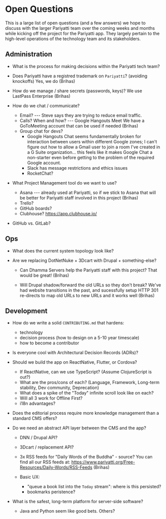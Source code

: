 # Open Questions

This is a large list of open questions (and a few answers) we hope to discuss with the larger Pariyatti team over the coming weeks and months while kicking off the project for the Pariyatti app. They largely pertain to the high-level operations of the technology team and its stakeholders.

## Administration

- What is the process for making decisions within the Pariyatti tech team?

- Does Pariyatti have a registred trademark on `Pariyatti`? (avoiding knockoffs) 
Yes, we do (Brihas)

- How do we manage / share secrets (passwords, keys)?
We use LastPass Enterprise (Brihas)

- How do we chat / communicate?
    - Email? --- Steve says they are trying to reduce email traffic.
    - Calls? When and how? --- Google Hangouts Meet
We have a GoToMeeting account that can be used if needed (Brihas)    
    - Group chat for devs?
        - Google Hangouts Chat seems fundamentally broken for interaction between users within different Google zones; I can't figure out how to allow a Gmail user to join a room I've created in a G Suite organization... this feels like it makes Google Chat a non-starter even before getting to the problem of the required Google account.
        - Slack has message restrictions and ethics issues
        - RocketChat?

- What Project Management tool do we want to use?
    - Asana --- already used at Pariyatti, so if we stick to Asana that will be better for Pariyatti staff involved in this project (Brihas)
    - Trello?
    - GitHub boards?
    - Clubhouse? https://app.clubhouse.io/

- GitHub vs. GitLab?


## Ops

- What does the current system topology look like?

- Are we replacing DotNetNuke + 3Dcart with Drupal + something-else?
    - Can Dhamma Servers help the Pariyatti staff with this project?
That would be great! (Brihas)    
    
    - Will Drupal shadow/forward the old URLs so they don't break? We've had website transitions in the past, and sucessfully setup HTTP 301 re-directs to map old URLs to new URLs and it works well (Brihas)


## Development

- How do we write a solid `CONTRIBUTING.md` that hardens:
    - technology
    - decision process (how to design on a 5-10 year timescale)
    - how to become a contributor

- Is everyone cool with Architectural Decision Records (ADRs)?

- Should we build the app on ReactNative, Flutter, or Cordova?
    - If ReactNative, can we use TypeScript? (Assume ClojureScript is out?)
    - What are the pros/cons of each? (Language, Framework, Long-term stability, Dev community, Deprecation)
    - What does a spike of the "Today" infinite scroll look like on each?
    - Will all 3 work for Offline First?
    - i18n advantages?

- Does the editorial process require more knowledge management than a standard CMS offers?

- Do we need an abstract API layer between the CMS and the app?
    - DNN / Drupal API?
    - 3Dcart / replacement API?
    - 3x RSS feeds for "Daily Words of the Buddha" - source?
 You can find all our RSS feeds at: https://www.pariyatti.org/Free-Resources/Daily-Words/RSS-Feeds (Brihas)
 
    - Basic UX:
        - "queue a book list into the `Today` stream": where is this persisted?
        - bookmarks peristence?

- What is the safest, long-term platform for server-side software?
    - Java and Python seem like good bets. Others?
